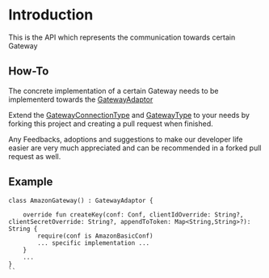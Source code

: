 # Introduction
This is the API which represents the communication towards certain Gateway

## How-To
The concrete implementation of a certain Gateway needs to be implementerd towards the [GatewayAdaptor](src%2Fmain%2Fkotlin%2Fio%2Fapiable%2Fgateways%2Fadaptor%2FGatewayAdaptor.kt)

Extend the [GatewayConnectionType](src/main/kotlin/io/apiable/gateways/adaptor/models/conf/GatewayConnectionType.kt) and [GatewayType](src/main/kotlin/io/apiable/gateways/adaptor/models/conf/GatewayType.kt) to your needs by forking this project and creating a pull request when finished.

Any Feedbacks, adoptions and suggestions to make our developer life easier are very much appreciated and can be recommended in a forked pull request as well.

## Example
```(kotlin)
class AmazonGateway() : GatewayAdaptor {

    override fun createKey(conf: Conf, clientIdOverride: String?, clientSecretOverride: String?, appendToToken: Map<String,String>?): String {
        require(conf is AmazonBasicConf)
        ... specific implementation ...
    }
    ...
}
``
